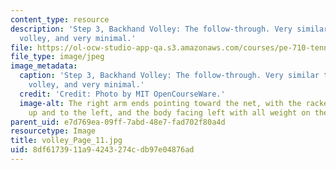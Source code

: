 ```yaml
---
content_type: resource
description: 'Step 3, Backhand Volley: The follow-through. Very similar to the forehand
  volley, and very minimal.'
file: https://ol-ocw-studio-app-qa.s3.amazonaws.com/courses/pe-710-tennis-spring-2007/8df6173911a94243274cdb97e04876ad_volley_Page_11.jpg
file_type: image/jpeg
image_metadata:
  caption: 'Step 3, Backhand Volley: The follow-through. Very similar to the forehand
    volley, and very minimal.'
  credit: 'Credit: Photo by MIT OpenCourseWare.'
  image-alt: The right arm ends pointing toward the net, with the racket pointing
    up and to the left, and the body facing left with all weight on the right foot.
parent_uid: e7d769ea-09ff-7abd-48e7-fad702f80a4d
resourcetype: Image
title: volley_Page_11.jpg
uid: 8df61739-11a9-4243-274c-db97e04876ad
---
```

